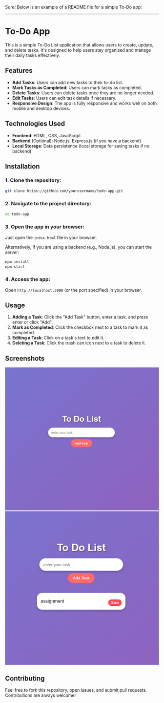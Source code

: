 Sure! Below is an example of a README file for a simple To-Do app:

---

# To-Do App

This is a simple To-Do List application that allows users to create, update, and delete tasks. It's designed to help users stay organized and manage their daily tasks effectively.

## Features
- **Add Tasks**: Users can add new tasks to their to-do list.
- **Mark Tasks as Completed**: Users can mark tasks as completed.
- **Delete Tasks**: Users can delete tasks once they are no longer needed.
- **Edit Tasks**: Users can edit task details if necessary.
- **Responsive Design**: The app is fully responsive and works well on both mobile and desktop devices.

## Technologies Used
- **Frontend**: HTML, CSS, JavaScript
- **Backend** (Optional): Node.js, Express.js (if you have a backend)
- **Local Storage**: Data persistence (local storage for saving tasks if no backend)

## Installation

### 1. Clone the repository:
```bash
git clone https://github.com/yourusername/todo-app.git
```

### 2. Navigate to the project directory:
```bash
cd todo-app
```

### 3. Open the app in your browser:
Just open the `index.html` file in your browser.

Alternatively, if you are using a backend (e.g., Node.js), you can start the server:
```bash
npm install
npm start
```

### 4. Access the app:
Open `http://localhost:3000` (or the port specified) in your browser.

## Usage

1. **Adding a Task**: Click the "Add Task" button, enter a task, and press enter or click "Add".
2. **Mark as Completed**: Click the checkbox next to a task to mark it as completed.
3. **Editing a Task**: Click on a task's text to edit it.
4. **Deleting a Task**: Click the trash can icon next to a task to delete it.

## Screenshots
![Screenshot 1](Screenshots/Screenshot1.png)
![Screenshot 2](Screenshots/Screenshot2.png)

## Contributing

Feel free to fork this repository, open issues, and submit pull requests. Contributions are always welcome!
